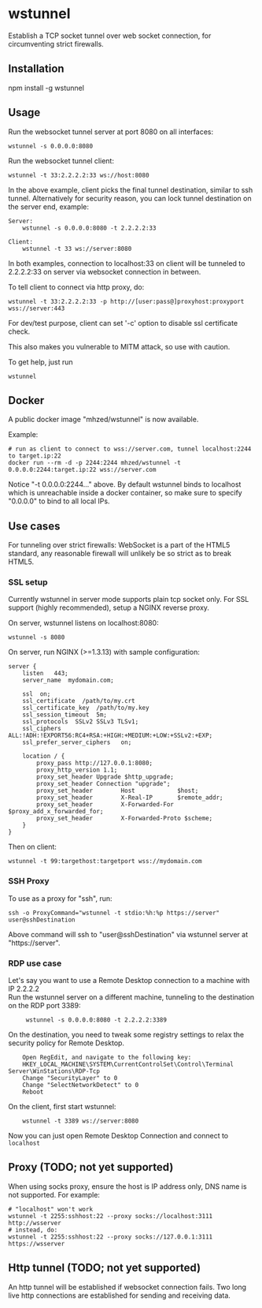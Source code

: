 # wstunnel

Establish a TCP socket tunnel over web socket connection, for circumventing strict firewalls.

## Installation

npm install -g wstunnel

## Usage

Run the websocket tunnel server at port 8080 on all interfaces:

    wstunnel -s 0.0.0.0:8080

Run the websocket tunnel client:

    wstunnel -t 33:2.2.2.2:33 ws://host:8080

In the above example, client picks the final tunnel destination, similar to ssh tunnel. Alternatively for security reason, you can lock tunnel destination on the server end, example:

    Server:
        wstunnel -s 0.0.0.0:8080 -t 2.2.2.2:33

    Client:
        wstunnel -t 33 ws://server:8080

In both examples, connection to localhost:33 on client will be tunneled to 2.2.2.2:33 on server via websocket connection in between.

To tell client to connect via http proxy, do:

    wstunnel -t 33:2.2.2.2:33 -p http://[user:pass@]proxyhost:proxyport wss://server:443

For dev/test purpose, client can set '-c' option to disable ssl certificate check.

This also makes you vulnerable to MITM attack, so use with caution.

To get help, just run

    wstunnel

## Docker

A public docker image "mhzed/wstunnel" is now available.

Example:

```
# run as client to connect to wss://server.com, tunnel localhost:2244 to target.ip:22
docker run --rm -d -p 2244:2244 mhzed/wstunnel -t 0.0.0.0:2244:target.ip:22 wss://server.com
```

Notice "-t 0.0.0.0:2244..." above. By default wstunnel binds to localhost which is unreachable inside a docker container, so make sure to specify "0.0.0.0" to bind to all local IPs.

## Use cases

For tunneling over strict firewalls: WebSocket is a part of the HTML5 standard, any reasonable firewall will unlikely be so strict as to break HTML5.

### SSL setup

Currently wstunnel in server mode supports plain tcp socket only. For SSL support (highly recommended), setup a NGINX reverse proxy.

On server, wstunnel listens on localhost:8080:

    wstunnel -s 8080

On server, run NGINX (>=1.3.13) with sample configuration:

    server {
        listen   443;
        server_name  mydomain.com;

        ssl  on;
        ssl_certificate  /path/to/my.crt
        ssl_certificate_key  /path/to/my.key
        ssl_session_timeout  5m;
        ssl_protocols  SSLv2 SSLv3 TLSv1;
        ssl_ciphers  ALL:!ADH:!EXPORT56:RC4+RSA:+HIGH:+MEDIUM:+LOW:+SSLv2:+EXP;
        ssl_prefer_server_ciphers   on;

        location / {
            proxy_pass http://127.0.0.1:8080;
            proxy_http_version 1.1;
            proxy_set_header Upgrade $http_upgrade;
            proxy_set_header Connection "upgrade";
            proxy_set_header        Host            $host;
            proxy_set_header        X-Real-IP       $remote_addr;
            proxy_set_header        X-Forwarded-For $proxy_add_x_forwarded_for;
            proxy_set_header        X-Forwarded-Proto $scheme;
        }
    }

Then on client:

    wstunnel -t 99:targethost:targetport wss://mydomain.com

### SSH Proxy

To use as a proxy for "ssh", run:

```
ssh -o ProxyCommand="wstunnel -t stdio:%h:%p https://server" user@sshDestination
```

Above command will ssh to "user@sshDestination" via wstunnel server at "https://server".

### RDP use case

Let's say you want to use a Remote Desktop connection to a machine with IP 2.2.2.2  
Run the wstunnel server on a different machine, tunneling to the destination on the RDP port 3389:

         wstunnel -s 0.0.0.0:8080 -t 2.2.2.2:3389

On the destination, you need to tweak some registry settings to relax the security policy for Remote Desktop.

        Open RegEdit, and navigate to the following key:
        HKEY_LOCAL_MACHINE\SYSTEM\CurrentControlSet\Control\Terminal Server\WinStations\RDP-Tcp
        Change "SecurityLayer" to 0
        Change "SelectNetworkDetect" to 0
        Reboot

On the client, first start wstunnel:

        wstunnel -t 3389 ws://server:8080

Now you can just open Remote Desktop Connection and connect to `localhost`

## Proxy (TODO; not yet supported)

When using socks proxy, ensure the host is IP address only, DNS name is not supported. For example:

```
# "localhost" won't work
wstunnel -t 2255:sshhost:22 --proxy socks://localhost:3111 http://wsserver
# instead, do:
wstunnel -t 2255:sshhost:22 --proxy socks://127.0.0.1:3111 https://wsserver
```

## Http tunnel (TODO; not yet supported)

An http tunnel will be established if websocket connection fails. Two long live http connections are
established for sending and receiving data.
